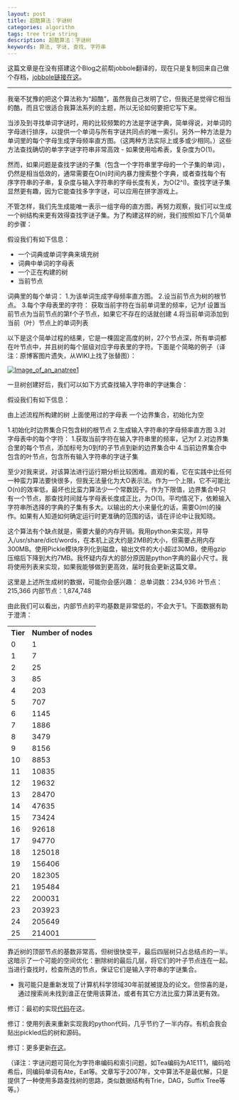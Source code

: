 ```yaml
---
layout: post
title: 超酷算法：字谜树
categories: algorithm
tags: tree trie string
description: 超酷算法：字谜树
keywords: 算法, 字谜, 查找, 字符串
---
```


这篇文章是在没有搭建这个Blog之前帮jobbole翻译的，现在只是复制回来自己做个存档，[jobbole链接在这](http://blog.jobbole.com/83217/)。

----------

我毫不犹豫的把这个算法称为“超酷”，虽然我自己发明了它，但我还是觉得它相当的酷，而且它很适合我算法系列的主题，所以无论如何要把它写下来。

当涉及到寻找单词字谜时，用的比较频繁的方法是字谜字典，简单得说，对单词的字母进行排序，以提供一个单词与所有字谜共同点的唯一索引。另外一种方法是为单词里的每个字母生成字母频率直方图。（这两种方法实际上或多或少相同。）这些方法查找确切的单字字谜字符串非常高效 - 如果使用哈希表，复杂度为O(1)。

然而，如果问题是查找字谜的子集（包含一个字符串里字母的一个子集的单词），仍然是相当低效的，通常需要在O(n)时间内暴力搜索整个字典，或者查找每个有序字符串的子串，复杂度与输入字符串的字母长度有关，为O(2^l)。查找字谜子集显然更有趣，因为它能查找多字字谜，可以应用在拼字游戏上。

不管怎样，我们先生成能唯一表示一组字母的直方图，再努力观察，我们可以生成一个树结构来更有效得查找字谜子集。为了构建这样的树，我们按照如下几个简单的步骤：

假设我们有如下信息：

*   一个词典或单词字典来填充树
*   词典中单词的字母表
*   一个正在构建的树
*   当前节点

词典里的每个单词：
 1.为该单词生成字母频率直方图。
 2.设当前节点为树的根节点。
 3.每个字母表里的字符：
 获取当前字符在当前单词里的频率，记为f
 设置当前节点为当前节点的第f个子节点，如果它不存在的话就创建
 4.将当前单词添加到当前（叶）节点上的单词列表

以下是这个简单过程的结果，它是一棵固定高度的树，27个节点深，所有单词都在叶节点中，并且树的每个层级对应字母表里的字符。下面是个简略的例子（译注：原博客图片遗失，从WIKI上找了张替图）：

[![Image_of_an_anatree1](http://fanyi.jobbole.com/wp-content/uploads/sites/9/2014/10/Image_of_an_anatree1-300x197.png)](http://fanyi.jobbole.com/wp-content/uploads/sites/9/2014/10/Image_of_an_anatree1.png)

一旦树创建好后，我们可以如下方式查找输入字符串的字谜集合：

假设我们有如下信息：

由上述流程所构建的树
 上面使用过的字母表
 一个边界集合，初始化为空

1.初始化时边界集合只包含树的根节点
 2.生成输入字符串的字母频率直方图
 3.对字母表中的每个字符：
 1.获取当前字符在输入字符串里的频率，记为f
 2.对边界集合里的每个节点，添加标号为0到f的子节点到新的边界集合中
 4.当前边界集合中包含的叶节点，包含所有输入字符串的字谜子集

至少对我来说，对该算法进行运行期分析比较困难。直观的看，它在实践中比任何一种蛮力算法要快很多，但我无法量化为大O表示法。作为一个上限，它不可能比O(n)的效率低，最坏也比蛮力算法少一个常数因子。作为下限值，边界集合中只有一个节点，那查找时间就与字母表长度成正比，为O(1)。平均情况下，依赖输入字符串所选择的字典的子集有多大。以输出的大小来量化的话，需要O(m)的操作。如果有人知道如何确定运行时更准确的范围的话，请在评论中让我知晓。

这个算法有个缺点就是，需要大量的内存开销。我用python来实现，并导入/usr/share/dict/words，在本机上这大约是2MB的大小，但需要占用内存300MB。使用Pickle模块序列化到磁盘，输出文件的大小超过30MB，使用gzip压缩后下降到大约7MB。我怀疑内存大的部分原因是python字典的最小尺寸。我将使用列表来实现，如果我能够做到更高效，届时我会更新这篇文章。

这里是上述所生成树的数据，可能你会感兴趣：
 总单词数：234,936
 叶节点：215,366
 内部节点：1,874,748

由此我们可以看出，内部节点的平均基数是非常低的，不会大于1。下面数据有助于澄清：
<table><tbody><tr><th>Tier</th><th>Number of nodes</th></tr><tr><td>0</td><td>1</td></tr><tr><td>1</td><td>7</td></tr><tr><td>2</td><td>25</td></tr><tr><td>3</td><td>85</td></tr><tr><td>4</td><td>203</td></tr><tr><td>5</td><td>707</td></tr><tr><td>6</td><td>1145</td></tr><tr><td>7</td><td>1886</td></tr><tr><td>8</td><td>3479</td></tr><tr><td>9</td><td>8156</td></tr><tr><td>10</td><td>8853</td></tr><tr><td>11</td><td>10835</td></tr><tr><td>12</td><td>19632</td></tr><tr><td>13</td><td>28470</td></tr><tr><td>14</td><td>47635</td></tr><tr><td>15</td><td>73424</td></tr><tr><td>16</td><td>92618</td></tr><tr><td>17</td><td>94770</td></tr><tr><td>18</td><td>125018</td></tr><tr><td>19</td><td>156406</td></tr><tr><td>20</td><td>182305</td></tr><tr><td>21</td><td>195484</td></tr><tr><td>22</td><td>200031</td></tr><tr><td>23</td><td>203923</td></tr><tr><td>24</td><td>205649</td></tr><tr><td>25</td><td>214001</td></tr></tbody></table>

靠近树的顶部节点的基数非常高，但树很快变平，最后四层树只占总结点的一半。这暗示了一个可能的空间优化：删除树的最后几层，将它们的叶子节点连在一起。当进行查找时，检查所选的节点，保证它们是输入字符串的字谜集合。

* 我可能只是重新发现了计算机科学领域30年前就被提及的论文。但惊喜的是，通过搜索尚未找到谁正在使用该算法，或者有其它方法比蛮力算法更有效。

修订：最初的实现[代码](http://blog.notdot.net/uploads/anagramfinder.pys)在这。

修订：使用列表来重新实现我的python代码，几乎节约了一半内存。有机会我会贴出pickled后的树和源码。

修订：更多更新[在这](http://blog.notdot.net/archives/39-Update-on-Anagram-Trees.html)。

（译注：字谜问题可简化为字符串编码和索引问题，如Tea编码为A1E1T1，编码哈希后，同编码单词有Ate，Eat等。文章写于2007年，文中算法不是最优解，只是提供了一种使用多路查找树的思路，类似数据结构有Trie，DAG，Suffix Tree等等。）
